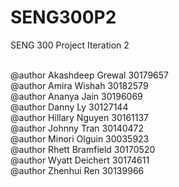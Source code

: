 # SENG300P2
SENG 300 Project Iteration 2<br> 

<br>@author Akashdeep Grewal 30179657<br> 
 @author Amira Wishah 30182579<br> 
 @author Ananya Jain 30196069<br> 
 @author Danny Ly 30127144<br> 
 @author Hillary Nguyen 30161137<br> 
 @author Johnny Tran 30140472 <br> 
 @author Minori Olguin 30035923<br> 
 @author Rhett Bramfield 30170520<br> 
 @author Wyatt Deichert 30174611<br> 
 @author Zhenhui Ren 30139966<br>
